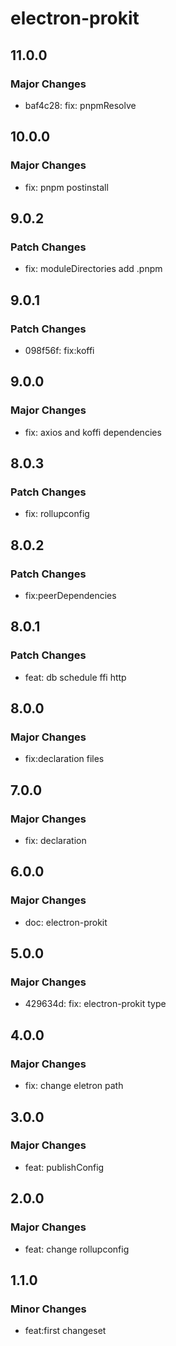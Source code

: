 # electron-prokit

## 11.0.0

### Major Changes

- baf4c28: fix: pnpmResolve

## 10.0.0

### Major Changes

- fix: pnpm postinstall

## 9.0.2

### Patch Changes

- fix: moduleDirectories add .pnpm

## 9.0.1

### Patch Changes

- 098f56f: fix:koffi

## 9.0.0

### Major Changes

- fix: axios and koffi dependencies

## 8.0.3

### Patch Changes

- fix: rollupconfig

## 8.0.2

### Patch Changes

- fix:peerDependencies

## 8.0.1

### Patch Changes

- feat: db schedule ffi http

## 8.0.0

### Major Changes

- fix:declaration files

## 7.0.0

### Major Changes

- fix: declaration

## 6.0.0

### Major Changes

- doc: electron-prokit

## 5.0.0

### Major Changes

- 429634d: fix: electron-prokit type

## 4.0.0

### Major Changes

- fix: change eletron path

## 3.0.0

### Major Changes

- feat: publishConfig

## 2.0.0

### Major Changes

- feat: change rollupconfig

## 1.1.0

### Minor Changes

- feat:first changeset
